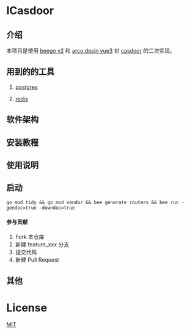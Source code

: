 # ICasdoor

## 介绍

本项目是使用 [beego v2](https://github.com/beego/beego) 和 [arco.desin vue3](https://arco.design/) 对 [casdoor](https://github.com/casbin/casdoor) 的二次实现。

## 用到的的工具

1. [postgres]()

2. [redis]()

## 软件架构

## 安装教程

## 使用说明

## 启动

    go mod tidy && go mod vendor && bee generate routers && bee run -gendoc=true -downdoc=true

#### 参与贡献

1. Fork 本仓库
2. 新建 feature_xxx 分支
3. 提交代码
4. 新建 Pull Request

## 其他

# License

[MIT](LICENSE)
